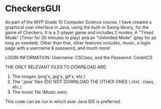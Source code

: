 # CheckersGUI
As part of the MYP Grade 10 Computer Science course, I have created a graphical user interface in Java, 
using the built-in Swing library, for the game of Checkers. It is a 2-player game and includes 2 modes; A "Timed Mode" 
(Timer for 30 minutes to play) and an "Unlimited Mode" (play for as long as needed). Other than that, other features includes,
music, a login page with a username & password, and much more!

LOGIN INFORMATION:
Username: CSClass, and the 
Password: CookitCS

THE ONLY RELEVANT FILES TO DOWNLOAD ARE: 
1. The images (png's, jpg's, gif's, etc.)
2. The '.java' files (DO NOT DOWNLOAD THE OTHER ONES (.ctxt, .class, etc.).
3. The music file (Music.wav).

This code can be run in which ever Java IDE is preferred.
